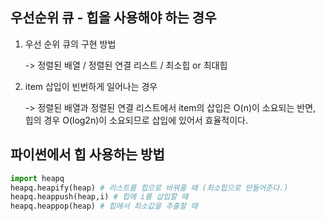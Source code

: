 ## 우선순위 큐 - 힙을 사용해야 하는 경우

1. 우선 순위 큐의 구현 방법

   -> 정렬된 배열 / 정렬된 연결 리스트 / 최소힙 or 최대힙

2. item 삽입이 빈번하게 일어나는 경우

   -> 정렬된 배열과 정렬된 연결 리스트에서 item의 삽입은 O(n)이 소요되는 반면, 힙의 경우 O(log2n)이 소요되므로 삽입에 있어서 효율적이다.

## 파이썬에서 힙 사용하는 방법

```python
import heapq
heapq.heapify(heap) # 리스트를 힙으로 바꿔줄 때 (최소힙으로 만들어준다.)
heapq.heappush(heap,i) # 힙에 i를 삽입할 때
heapq.heappop(heap) # 힙에서 최소값을 추출할 때
```
